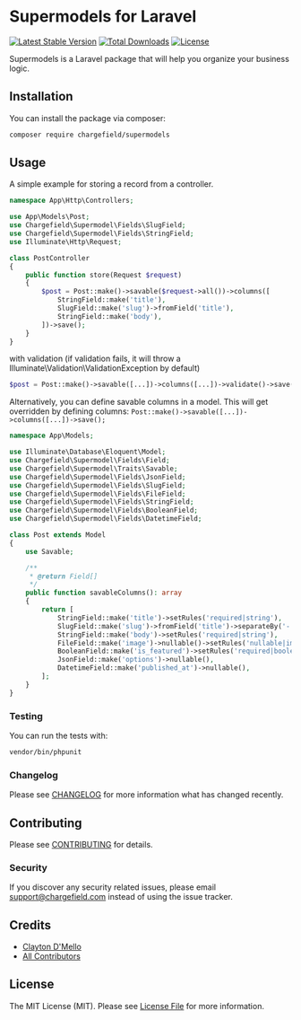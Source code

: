 # Supermodels for Laravel

[![Latest Stable Version](https://poser.pugx.org/chargefield/supermodels/v/stable)](https://packagist.org/packages/chargefield/supermodels)
[![Total Downloads](https://poser.pugx.org/chargefield/supermodels/downloads)](https://packagist.org/packages/chargefield/supermodels)
[![License](https://poser.pugx.org/chargefield/supermodels/license)](https://packagist.org/packages/chargefield/supermodels)

Supermodels is a Laravel package that will help you organize your business logic.

## Installation
You can install the package via composer:
```bash
composer require chargefield/supermodels
```

## Usage
A simple example for storing a record from a controller.

```php
namespace App\Http\Controllers;

use App\Models\Post;
use Chargefield\Supermodel\Fields\SlugField;
use Chargefield\Supermodel\Fields\StringField;
use Illuminate\Http\Request;

class PostController
{
    public function store(Request $request)
    {
        $post = Post::make()->savable($request->all())->columns([
            StringField::make('title'),
            SlugField::make('slug')->fromField('title'),
            StringField::make('body'),
        ])->save();
    }
}
```
with validation (if validation fails, it will throw a Illuminate\Validation\ValidationException by default)
```php
$post = Post::make()->savable([...])->columns([...])->validate()->save();
```

Alternatively, you can define savable columns in a model. This will get overridden by defining columns: `Post::make()->savable([...])->columns([...])->save();`

```php
namespace App\Models;

use Illuminate\Database\Eloquent\Model;
use Chargefield\Supermodel\Fields\Field;
use Chargefield\Supermodel\Traits\Savable;
use Chargefield\Supermodel\Fields\JsonField;
use Chargefield\Supermodel\Fields\SlugField;
use Chargefield\Supermodel\Fields\FileField;
use Chargefield\Supermodel\Fields\StringField;
use Chargefield\Supermodel\Fields\BooleanField;
use Chargefield\Supermodel\Fields\DatetimeField;

class Post extends Model
{
    use Savable;

    /**
     * @return Field[]
     */
    public function savableColumns(): array
    {
        return [
            StringField::make('title')->setRules('required|string'),
            SlugField::make('slug')->fromField('title')->separateBy('-'),
            StringField::make('body')->setRules('required|string'),
            FileField::make('image')->nullable()->setRules('nullable|image')->disk('public')->setPath('path/to/uploads')->withOriginalName(),
            BooleanField::make('is_featured')->setRules('required|boolean'),
            JsonField::make('options')->nullable(),
            DatetimeField::make('published_at')->nullable(),
        ];
    }
}
```

### Testing
You can run the tests with:
```bash
vendor/bin/phpunit
```

### Changelog
Please see [CHANGELOG](CHANGELOG.md) for more information what has changed recently.

## Contributing
Please see [CONTRIBUTING](CONTRIBUTING.md) for details.

### Security
If you discover any security related issues, please email support@chargefield.com instead of using the issue tracker.

## Credits
-   [Clayton D'Mello](https://github.com/chargefield)
-   [All Contributors](../../contributors)

## License
The MIT License (MIT). Please see [License File](LICENSE.md) for more information.